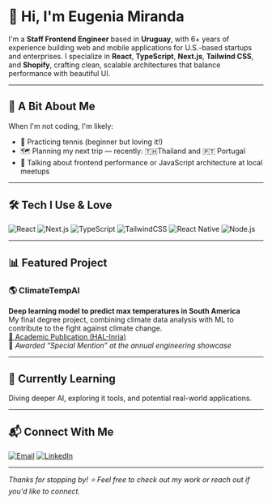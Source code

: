 # 👋 Hi, I'm Eugenia Miranda

I'm a **Staff Frontend Engineer** based in **Uruguay**, with 6+ years of experience building web and mobile applications for U.S.-based startups and enterprises. I specialize in **React**, **TypeScript**, **Next.js**, **Tailwind CSS**, and **Shopify**, crafting clean, scalable architectures that balance performance with beautiful UI.

---

## 🌱 A Bit About Me

When I'm not coding, I'm likely:
- 🏸 Practicing tennis (beginner but loving it!)
- 🗺️ Planning my next trip — recently: 🇹🇭Thailand and 🇵🇹 Portugal
- 💬 Talking about frontend performance or JavaScript architecture at local meetups

---

## 🛠️ Tech I Use & Love

![React](https://img.shields.io/badge/-React-61DAFB?logo=react&logoColor=black&style=for-the-badge)
![Next.js](https://img.shields.io/badge/-Next.js-000000?logo=nextdotjs&style=for-the-badge)
![TypeScript](https://img.shields.io/badge/-TypeScript-3178C6?logo=typescript&logoColor=white&style=for-the-badge)
![TailwindCSS](https://img.shields.io/badge/-Tailwind-38B2AC?logo=tailwindcss&logoColor=white&style=for-the-badge)
![React Native](https://img.shields.io/badge/-React%20Native-61DAFB?logo=react&logoColor=black&style=for-the-badge)
![Node.js](https://img.shields.io/badge/-Node.js-339933?logo=node.js&logoColor=white&style=for-the-badge)

---

## 📊 Featured Project

### 🌎 ClimateTempAI
**Deep learning model to predict max temperatures in South America**  
My final degree project, combining climate data analysis with ML to contribute to the fight against climate change.  
[📄 Academic Publication (HAL-Inria)](https://inria.hal.science/hal-04386470)  
🏅 _Awarded “Special Mention” at the annual engineering showcase_

---

## 🧠 Currently Learning
Diving deeper AI, exploring it tools, and potential real-world applications.

---

## 📬 Connect With Me

[![Email](https://img.shields.io/badge/-Email-EA4335?style=for-the-badge&logo=gmail&logoColor=white)](mailto:eugemiran@gmail.com)
[![LinkedIn](https://img.shields.io/badge/-LinkedIn-0A66C2?style=for-the-badge&logo=linkedin&logoColor=white)](https://www.linkedin.com/in/eugenia-miranda/)

---

_Thanks for stopping by! ⭐️ Feel free to check out my work or reach out if you'd like to connect._
